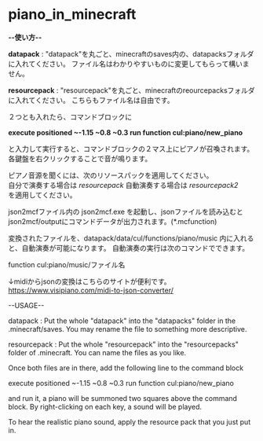 # piano_in_minecraft

**--使い方--**

**datapack**     : "datapack"を丸ごと、minecraftのsaves内の、datapacksフォルダに入れてください。
               ファイル名はわかりやすいものに変更してもらって構いません。
               
**resourcepack** : "resourcepack"を丸ごと、minecraftのreourcepacksフォルダに入れてください。
               こちらもファイル名は自由です。
               
２つとも入れたら、コマンドブロックに

**execute positioned ~-1.15 ~0.8 ~0.3 run function cul:piano/new_piano**

と入力して実行すると、コマンドブロックの２マス上にピアノが召喚されます。
各鍵盤を右クリックすることで音が鳴ります。

ピアノ音源を聞くには、次のリソースパックを適用してください。  
自分で演奏する場合は *resourcepack* 
自動演奏する場合は  *resourcepack2*  
を適用してください。


json2mcfファイル内の json2mcf.exe を起動し、jsonファイルを読み込むと json2mcf/outputにコマンドデータが出力されます。(*.mcfunction)

変換されたファイルを、datapack/data/cul/functions/piano/music 内に入れると、自動演奏が可能になります。
自動演奏の実行は次のコマンドでできます。

function cul:piano/music/ファイル名


↓midiからjsonの変換はこちらのサイトが便利です。
https://www.visipiano.com/midi-to-json-converter/



--USAGE--

datapack     : Put the whole "datapack" into the "datapacks" folder in the .minecraft/saves.
               You may rename the file to something more descriptive.
               
resourcepack : Put the whole "resourcepack" into the "resourcepacks" folder of .minecraft.
               You can name the files as you like.
               
Once both files are in there, add the following line to the command block

execute positioned ~-1.15 ~0.8 ~0.3 run function cul:piano/new_piano

and run it, a piano will be summoned two squares above the command block.
By right-clicking on each key, a sound will be played.

To hear the realistic piano sound, apply the resource pack that you just put in.
